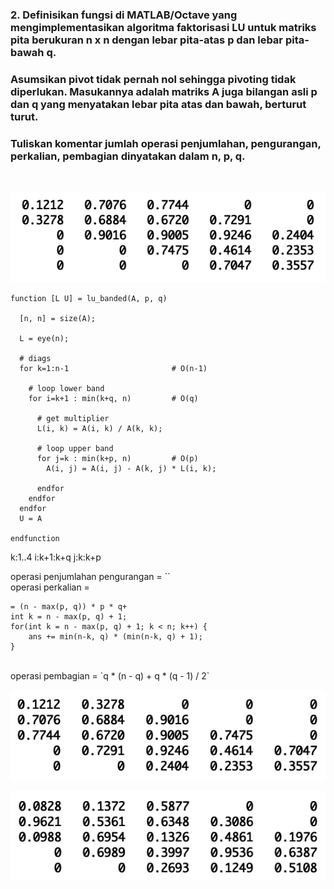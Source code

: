 ### 2. Definisikan fungsi di MATLAB/Octave yang mengimplementasikan algoritma faktorisasi **LU** untuk matriks pita berukuran **n x n** dengan lebar pita-atas **p** dan lebar pita-bawah **q**.

### Asumsikan pivot tidak pernah nol sehingga pivoting tidak diperlukan. Masukannya adalah matriks **A** juga bilangan asli **p** dan **q** yang menyatakan lebar pita atas dan bawah, berturut turut.
### Tuliskan komentar jumlah operasi penjumlahan, pengurangan, perkalian, pembagian dinyatakan dalam n, p, q.
<br>

![img1](./img1.png)

```
function [L U] = lu_banded(A, p, q)

  [n, n] = size(A);

  L = eye(n);

  # diags
  for k=1:n-1                       # O(n-1)

    # loop lower band
    for i=k+1 : min(k+q, n)         # O(q)

      # get multiplier
      L(i, k) = A(i, k) / A(k, k);

      # loop upper band
      for j=k : min(k+p, n)         # O(p)
        A(i, j) = A(i, j) - A(k, j) * L(i, k);

      endfor
    endfor
  endfor
  U = A

endfunction

```

k:1..4
  i:k+1:k+q
    j:k:k+p

operasi penjumlahan pengurangan = `` <br>
operasi perkalian               =
```
= (n - max(p, q)) * p * q+
int k = n - max(p, q) + 1;
for(int k = n - max(p, q) + 1; k < n; k++) {
    ans += min(n-k, q) * (min(n-k, q) + 1);
}
```
<br>
operasi pembagian = `q * (n - q) + q * (q - 1) / 2` <br>

![img2](./img2.png)

![img3](./img3.png)
